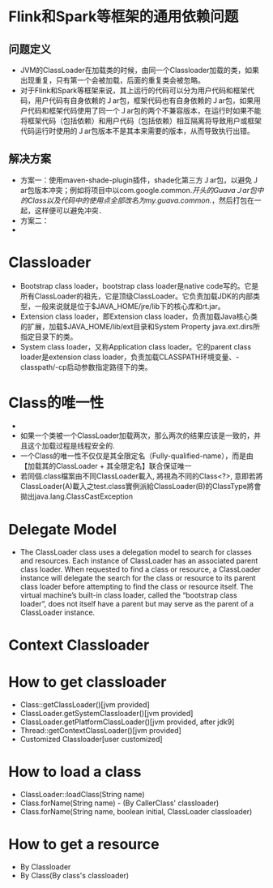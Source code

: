 # Flink和Spark等框架的通用依赖问题
## 问题定义
- JVM的ClassLoader在加载类的时候，由同一个Classloader加载的类，如果出现重复，只有第一个会被加载，后面的重复类会被忽略。
- 对于Flink和Spark等框架来说，其上运行的代码可以分为用户代码和框架代码，用户代码有自身依赖的Ｊar包，框架代码也有自身依赖的Ｊar包，如果用户代码和框架代码使用了同一个Ｊar包的两个不兼容版本，在运行时如果不能将框架代码（包括依赖）和用户代码（包括依赖）相互隔离将导致用户或框架代码运行时使用的Ｊar包版本不是其本来需要的版本，从而导致执行出错。
## 解决方案
- 方案一：使用maven-shade-plugin插件，shade化第三方Ｊar包，以避免Ｊar包版本冲突；例如将项目中以com.google.common.*开头的GuavaＪar包中的Class以及代码中的使用点全部改名为my.guava.common.*，然后打包在一起，这样便可以避免冲突．
- 方案二：
- 
# Classloader
- Bootstrap class loader，bootstrap class loader是native code写的。它是所有ClassLoader的祖先，它是顶级ClassLoader。它负责加载JDK的内部类型，一般来说就是位于$JAVA_HOME/jre/lib下的核心库和rt.jar。
- Extension class loader，即Extension class loader，负责加载Java核心类的扩展，加载$JAVA_HOME/lib/ext目录和System Property java.ext.dirs所指定目录下的类。
- System class loader，又称Application class loader。它的parent class loader是extension class loader，负责加载CLASSPATH环境变量、-classpath/-cp启动参数指定路径下的类。


# Class的唯一性
- 
- 如果一个类被一个ClassLoader加载两次，那么两次的结果应该是一致的，并且这个加载过程是线程安全的.
- 一个Class的唯一性不仅仅是其全限定名（Fully-qualified-name），而是由【加载其的ClassLoader + 其全限定名】联合保证唯一
- 若同個.class檔案由不同ClassLoader載入, 將視為不同的Class<?>, 意即若將ClassLoader(A)載入之test.class實例派給ClassLoader(B)的ClassType將會拋出java.lang.ClassCastException

# Delegate Model
- The ClassLoader class uses a delegation model to search for classes and resources. Each instance of ClassLoader has an associated parent class loader. When requested to find a class or resource, a ClassLoader instance will delegate the search for the class or resource to its parent class loader before attempting to find the class or resource itself. The virtual machine’s built-in class loader, called the “bootstrap class loader”, does not itself have a parent but may serve as the parent of a ClassLoader instance.

# Context Classloader


# How to get classloader
- Class::getClassLoader()[jvm provided]
- ClassLoader.getSystemClassloader()[jvm provided]
- ClassLoader.getPlatformClassLoader()[jvm provided, after jdk9]
- Thread::getContextClassLoader()[jvm provided]
- Customized Classloader[user customized]

# How to load a class
- ClassLoader::loadClass(String name)
- Class.forName(String name) - (By CallerClass' classloader)
- Class.forName(String name, boolean initial, ClassLoader classloader)

# How to get a resource
- By Classloader
- By Class(By class's classloader)